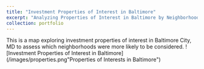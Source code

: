 ```yaml
---
title: "Investment Properties of Interest in Baltimore"
excerpt: "Analyzing Properties of Interest in Baltimore by Neighborhood <br/><img src='/images/properties.png'>"
collection: portfolio
---
```

This is a map exploring investment properties of interest in Baltimore City, MD to assess which neighborhoods were more likely to be considered.
![Investment Properties of Interest in Baltimore](/images/properties.png"Properties of Interests in Baltimore")
